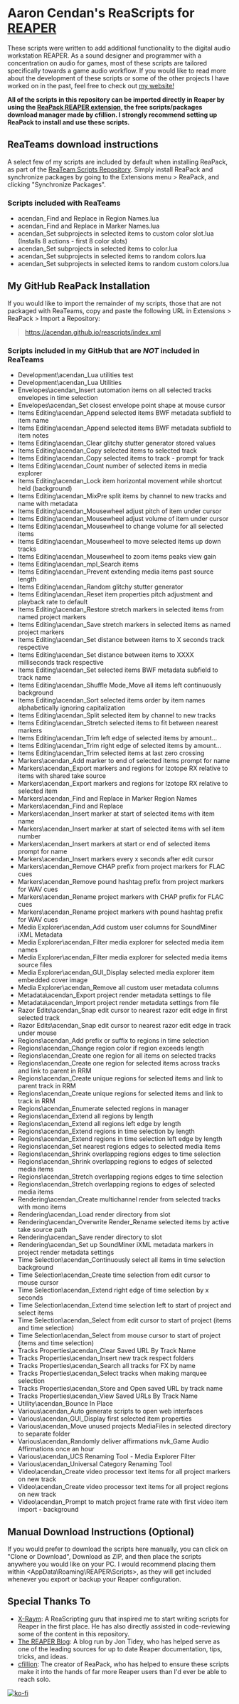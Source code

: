 # Aaron Cendan's ReaScripts for [REAPER](https://reaper.fm)
These scripts were written to add additional functionality to the digital audio workstation REAPER. As a sound designer and programmer with a concentration on audio for games, most of these scripts are tailored specifically towards a game audio workflow. If you would like to read more about the development of these scripts or some of the other projects I have worked on in the past, feel free to check out [my website!](https://www.aaroncendan.me/)

**All of the scripts in this repository can be imported directly in Reaper by using the [ReaPack REAPER extension](https://reapack.com/), the free scripts/packages download manager made by cfillion. I strongly recommend setting up ReaPack to install and use these scripts.**

## ReaTeams download instructions
A select few of my scripts are included by default when installing ReaPack, as part of the [ReaTeam Scripts Repository](https://github.com/ReaTeam/ReaScripts). Simply install ReaPack and synchronize packages by going to the Extensions menu > ReaPack, and clicking "Synchronize Packages".

### Scripts included with ReaTeams
- acendan_Find and Replace in Region Names.lua
- acendan_Find and Replace in Marker Names.lua
- acendan_Set subprojects in selected items to custom color slot.lua (Installs 8 actions - first 8 color slots)
- acendan_Set subprojects in selected items to color.lua
- acendan_Set subprojects in selected items to random colors.lua
- acendan_Set subprojects in selected items to random custom colors.lua

## My GitHub ReaPack Installation
If you would like to import the remainder of my scripts, those that are not packaged with ReaTeams, copy and paste the following URL in Extensions > ReaPack > Import a Repository:
> https://acendan.github.io/reascripts/index.xml

### Scripts included in my GitHub that are *NOT* included in ReaTeams
 - Development\acendan_Lua utilities test
 - Development\acendan_Lua Utilities
 - Envelopes\acendan_Insert automation items on all selected tracks envelopes in time selection
 - Envelopes\acendan_Set closest envelope point shape at mouse cursor
 - Items Editing\acendan_Append selected items BWF metadata subfield to item name
 - Items Editing\acendan_Append selected items BWF metadata subfield to item notes
 - Items Editing\acendan_Clear glitchy stutter generator stored values
 - Items Editing\acendan_Copy selected items to selected track
 - Items Editing\acendan_Copy selected items to track - prompt for track
 - Items Editing\acendan_Count number of selected items in media explorer
 - Items Editing\acendan_Lock item horizontal movement while shortcut held (background)
 - Items Editing\acendan_MixPre split items by channel to new tracks and name with metadata
 - Items Editing\acendan_Mousewheel adjust pitch of item under cursor
 - Items Editing\acendan_Mousewheel adjust volume of item under cursor
 - Items Editing\acendan_Mousewheel to change volume for all selected items
 - Items Editing\acendan_Mousewheel to move selected items up down tracks
 - Items Editing\acendan_Mousewheel to zoom items peaks view gain
 - Items Editing\acendan_mpl_Search items
 - Items Editing\acendan_Prevent extending media items past source length
 - Items Editing\acendan_Random glitchy stutter generator
 - Items Editing\acendan_Reset item properties pitch adjustment and playback rate to default
 - Items Editing\acendan_Restore stretch markers in selected items from named project markers
 - Items Editing\acendan_Save stretch markers in selected items as named project markers
 - Items Editing\acendan_Set distance between items to X seconds track respective
 - Items Editing\acendan_Set distance between items to XXXX milliseconds track respective
 - Items Editing\acendan_Set selected items BWF metadata subfield to track name
 - Items Editing\acendan_Shuffle Mode_Move all items left continuously background
 - Items Editing\acendan_Sort selected items order by item names alphabetically ignoring capitalization
 - Items Editing\acendan_Split selected item by channel to new tracks
 - Items Editing\acendan_Stretch selected items to fit between nearest markers
 - Items Editing\acendan_Trim left edge of selected items by amount...
 - Items Editing\acendan_Trim right edge of selected items by amount...
 - Items Editing\acendan_Trim selected items at last zero crossing
 - Markers\acendan_Add marker to end of selected items prompt for name
 - Markers\acendan_Export markers and regions for Izotope RX relative to items with shared take source
 - Markers\acendan_Export markers and regions for Izotope RX relative to selected item
 - Markers\acendan_Find and Replace in Marker Region Names
 - Markers\acendan_Find and Replace
 - Markers\acendan_Insert marker at start of selected items with item name
 - Markers\acendan_Insert marker at start of selected items with sel item number
 - Markers\acendan_Insert markers at start or end of selected items prompt for name
 - Markers\acendan_Insert markers every x seconds after edit cursor
 - Markers\acendan_Remove CHAP prefix from project markers for FLAC cues
 - Markers\acendan_Remove pound hashtag prefix from project markers for WAV cues
 - Markers\acendan_Rename project markers with CHAP prefix for FLAC cues
 - Markers\acendan_Rename project markers with pound hashtag prefix for WAV cues
 - Media Explorer\acendan_Add custom user columns for SoundMiner iXML Metadata
 - Media Explorer\acendan_Filter media explorer for selected media item names
 - Media Explorer\acendan_Filter media explorer for selected media items source files
 - Media Explorer\acendan_GUI_Display selected media explorer item embedded cover image
 - Media Explorer\acendan_Remove all custom user metadata columns
 - Metadata\acendan_Export project render metadata settings to file
 - Metadata\acendan_Import project render metadata settings from file
 - Razor Edits\acendan_Snap edit cursor to nearest razor edit edge in first selected track
 - Razor Edits\acendan_Snap edit cursor to nearest razor edit edge in track under mouse
 - Regions\acendan_Add prefix or suffix to regions in time selection
 - Regions\acendan_Change region color if region exceeds length
 - Regions\acendan_Create one region for all items on selected tracks
 - Regions\acendan_Create one region for selected items across tracks and link to parent in RRM
 - Regions\acendan_Create unique regions for selected items and link to parent track in RRM
 - Regions\acendan_Create unique regions for selected items and link to track in RRM
 - Regions\acendan_Enumerate selected regions in manager
 - Regions\acendan_Extend all regions by length
 - Regions\acendan_Extend all regions left edge by length
 - Regions\acendan_Extend regions in time selection by length
 - Regions\acendan_Extend regions in time selection left edge by length
 - Regions\acendan_Set nearest regions edges to selected media items
 - Regions\acendan_Shrink overlapping regions edges to time selection
 - Regions\acendan_Shrink overlapping regions to edges of selected media items
 - Regions\acendan_Stretch overlapping regions edges to time selection
 - Regions\acendan_Stretch overlapping regions to edges of selected media items
 - Rendering\acendan_Create multichannel render from selected tracks with mono items
 - Rendering\acendan_Load render directory from slot
 - Rendering\acendan_Overwrite Render_Rename selected items by active take source path
 - Rendering\acendan_Save render directory to slot
 - Rendering\acendan_Set up SoundMiner iXML metadata markers in project render metadata settings
 - Time Selection\acendan_Continuously select all items in time selection background
 - Time Selection\acendan_Create time selection from edit cursor to mouse cursor
 - Time Selection\acendan_Extend right edge of time selection by x seconds
 - Time Selection\acendan_Extend time selection left to start of project and select items
 - Time Selection\acendan_Select from edit cursor to start of project (items and time selection)
 - Time Selection\acendan_Select from mouse cursor to start of project (items and time selection)
 - Tracks Properties\acendan_Clear Saved URL By Track Name
 - Tracks Properties\acendan_Insert new track respect folders
 - Tracks Properties\acendan_Search all tracks for FX by name
 - Tracks Properties\acendan_Select tracks when making marquee selection
 - Tracks Properties\acendan_Store and Open saved URL by track name
 - Tracks Properties\acendan_View Saved URLs By Track Name
 - Utility\acendan_Bounce In Place
 - Various\acendan_Auto generate scripts to open web interfaces
 - Various\acendan_GUI_Display first selected item properties
 - Various\acendan_Move unused projects MediaFiles in selected directory to separate folder
 - Various\acendan_Randomly deliver affirmations nvk_Game Audio Affirmations once an hour
 - Various\acendan_UCS Renaming Tool - Media Explorer Filter
 - Various\acendan_Universal Category Renaming Tool
 - Video\acendan_Create video processor text items for all project markers on new track
 - Video\acendan_Create video processor text items for all project regions on new track
 - Video\acendan_Prompt to match project frame rate with first video item import - background

## Manual Download Instructions (Optional)
If you would prefer to download the scripts here manually, you can click on "Clone or Download", Download as ZIP, and then place the scripts anywhere you would like on your PC. I would recommend placing them within <AppData\Roaming\REAPER\Scripts\>, as they will get included whenever you export or backup your Reaper configuration.

## Special Thanks To
- [X-Raym](https://www.extremraym.com/en/): A ReaScripting guru that inspired me to start writing scripts for Reaper in the first place. He has also directly assisted in code-reviewing some of the content in this repository.
- [The REAPER Blog](https://reaperblog.net/): A blog run by Jon Tidey, who has helped serve as one of the leading sources for up to date Reaper documentation, tips, tricks, and ideas.
- [cfillion](https://cfillion.ca/): The creator of ReaPack, who has helped to ensure these scripts make it into the hands of far more Reaper users than I'd ever be able to reach solo.


[![ko-fi](https://ko-fi.com/img/githubbutton_sm.svg)](https://ko-fi.com/X8X4592I4)
